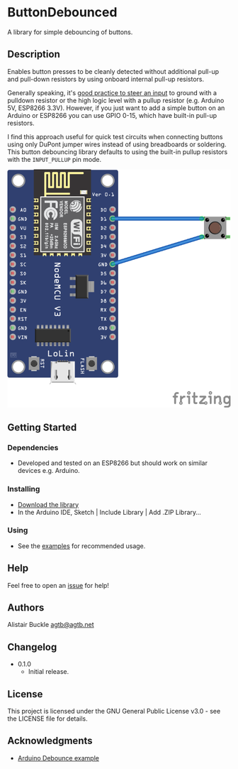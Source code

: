 # ButtonDebounced

A library for simple debouncing of buttons.

## Description

Enables button presses to be cleanly detected without additional pull-up and pull-down resistors by using onboard internal pull-up resistors.

Generally speaking, it's [good practice to steer an input](https://www.arduino.cc/en/Tutorial/Foundations/DigitalPins#pullup-resistors-with-pins-configured-as-input) to ground with a pulldown resistor or the high logic level with a pullup resistor (e.g. Arduino 5V, ESP8266 3.3V). However, if you just want to add a simple button on an Arduino or ESP8266 you can use GPIO 0-15, which have built-in pull-up resistors.

I find this approach useful for quick test circuits when connecting buttons using only DuPont jumper wires instead of using breadboards or soldering. This button debouncing library defaults to using the built-in pullup resistors with the `INPUT_PULLUP` pin mode. 

![TODO alt text](https://github.com/agtb/button-debounced/blob/main/extras/button-debounced.png?raw=true)

## Getting Started

### Dependencies

* Developed and tested on an ESP8266 but should work on similar devices e.g. Arduino.

### Installing

* [Download the library](http://github.com/agtb/button-debounced/archive/main.zip)
* In the Arduino IDE, Sketch | Include Library | Add .ZIP Library…

### Using

* See the [examples](https://github.com/agtb/button-debounced/tree/main/examples) for recommended usage.

## Help

Feel free to open an [issue](https://github.com/agtb/button-debounced/issues) for help!

## Authors

Alistair Buckle agtb@agtb.net

## Changelog

* 0.1.0
    * Initial release.

## License

This project is licensed under the GNU General Public License v3.0 - see the LICENSE file for details.

## Acknowledgments

* [Arduino Debounce example](https://www.arduino.cc/en/Tutorial/BuiltInExamples/Debounce)

